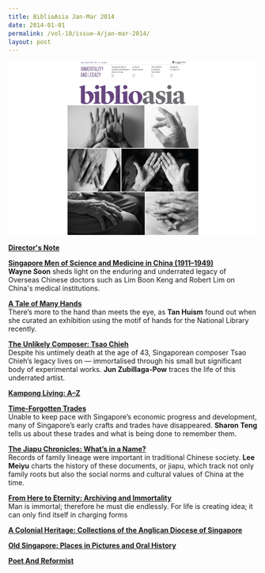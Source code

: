 ```yaml
---
title: BiblioAsia Jan-Mar 2014
date: 2014-01-01
permalink: /vol-10/issue-4/jan-mar-2014/
layout: post
---
```

<img src="/images/vol-9-issue-4/background/covered.jpg">

[<b>Director's Note</b>](/vol-9/issue-4/jan-march-2014/director-note)

[<b>Singapore Men of Science and Medicine in China (1911–1949)</b>](/vol-9/issue-4/jan-march-2014/sg-man-in-china)<br>**Wayne Soon** sheds light on the enduring and underrated legacy of Overseas Chinese doctors such as Lim Boon Keng and Robert Lim on China's medical institutions.

[<b>A Tale of Many Hands</b>](/vol-9/issue-4/jan-march-2014/tale-of-many-hands)<br>There’s more to the hand than meets the eye, as **Tan Huism** found out when she curated an exhibition using the motif of hands for the National Library recently.

[<b>The Unlikely Composer: Tsao Chieh</b>](/vol-9/issue-4/jan-march-2014/tsao-chieh)<br>Despite his untimely death at the age of 43, Singaporean composer Tsao Chieh’s legacy lives on — immortalised through his small but significant body of experimental works. **Jun Zubillaga-Pow** traces the life of this underrated artist.

[<b>Kampong Living: A–Z</b>](/vol-9/issue-4/jan-march-2014/kampong-living)<br>

[<b>Time-Forgotten Trades</b>](/vol-9/issue-4/jan-march-2014/forgotten-trades)<br>Unable to keep pace with Singapore’s economic progress and development, many of Singapore’s early crafts and trades have disappeared. **Sharon Teng** tells us about these trades and what is being done to remember them.

[<b>The Jiapu Chronicles: What’s in a Name?</b>](/vol-9/issue-4/jan-march-2014/jiapu)<br>Records of family lineage were important in traditional Chinese society. **Lee Meiyu** charts the history of these documents, or jiapu, which track not only family roots but also the social norms and cultural values of China at the time.

[<b>From Here to Eternity: Archiving and Immortality</b>](/vol-9/issue-4/jan-march-2014/archivingimmortality)<br>Man is immortal; therefore he must die endlessly. For life is creating idea; it can only find itself in charging forms

[<b> A Colonial Heritage:  Collections of the  Anglican Diocese of Singapore</b>](/vol-9/issue-4/jan-march-2014/colonial-heritage)<br>

[<b>Old Singapore: Places in Pictures and Oral History</b>](/vol-9/issue-4/jan-march-2014/old-sg)<br>

[<b>Poet And Reformist</b>](/vol-9/issue-4/jan-march-2014/asdasd)<br>